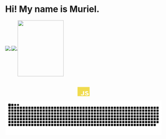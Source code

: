 <h1> Hi! My name is Muriel. </h1>

<div>
  <a href="https://github.com/muriel0093">
  <img height="180em"   align="center" src="https://github-readme-stats.vercel.app/api?username=muriel0093&show_icons=true&theme=react&include_all_commits=true&count_private=true"/>
  <img height="180em"  align="center" src="https://github-readme-stats.vercel.app/api/top-langs/?username=MURIEL0093&layout=compact&langs_count=7&theme=react" />

  <img align="center" width="148" height="180" src="https://media1.tenor.com/images/68e8337fb4eb7e40645d832c64762a8b/tenor.gif?itemid=19443613">
</div>
 <br>
<div  align="center"> 
  <div style="display: inline_block"><br>
  <img align="center" alt="Rafa-Js" height="30" width="40" src="https://raw.githubusercontent.com/devicons/devicon/master/icons/javascript/javascript-plain.svg">
 </div>
    
  ![Snake animation](https://github.com/ellen2121/ellen2121/blob/output/github-contribution-grid-snake.svg)

  </div>
